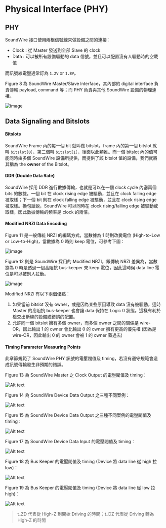 Physical Interface (PHY)
=======

PHY
-------

SoundWire 接口使用兩根信號線來做設備之間的連接：
- Clock : 從 Master 發送到全部 Slave 的 clock
- Data : 可以被所有設備驅動的 data 信號，並且可以配置沒有人驅動時的空載值

而訊號線電壓通常訂為 `1.2V` or `1.8V`。

Figure 8 為 SoundWire Master/Slave Interface，其內部的 digital interface 負責傳輸 payload, command 等；而 PHY 負責與其他 SoundWire 設備的物理連接。

![image](https://github.com/wenyuan0806/soundwire_notebook/assets/133325842/defa4bd4-657a-4bed-9fff-b7be24bc24f4)

Data Signaling and Bitslots
-------

#### Bitslots ####

SoundWire Frame 內的每一個 bit 就叫做 bitslot，frame 內的第一個 bitslot 就叫 `bitslot[0]`、第二個叫 `bitslot[1]`，後面以此類推。而一個 bitslot 內的值可能同時由多個 SoundWire 設備所提供，而提供了該 bitslot 值的設備，我們就將其稱為 the **owner** of the Bitslot。

#### DDR (Double Data Rate) ####

SoundWire 採用 DDR 進行數據傳輸，也就是可以在一個 clock cycle 內塞兩個 bits 的數據。一個 bit 在 clock rising edge 被驅動，並且在 clock falling edge 被取樣；下一個 bit 則在 clock falling edge 被驅動，並且在 clock rising edge 被取樣。換句話說，SoundWire 可以同時在 clock rising/falling edge 被驅動或取樣，因此數據傳輸的頻率是 clock 的兩倍。

#### Modified NRZI Data Encoding ####

Figure 11 是一般傳統 NRZI 的編碼方式，當數據為 1 時則改變電位 (High-to-Low or Low-to-High)，當數據為 0 時則 keep 電位，可參考下圖：

![image](https://github.com/wenyuan0806/soundwire_notebook/assets/133325842/4cb0e3a7-db6d-4f40-a03f-087f917046d0)

Figure 12 則是 SoundWire 採用的 Modified NRZI，跟傳統 NRZI 差異為，當數據為 0 時是透過一個高阻抗 bus-keeper 來 keep 電位，因此這時候 data line 電位是可以被別人拉動。

![image](https://github.com/wenyuan0806/soundwire_notebook/assets/133325842/b37163e4-4857-49be-bdd7-3761f2d16063)

Modified NRZI 有以下兩個優點：
1. 如果當前 bitslot 沒有 owner，或是因為某些原因導致 data 沒有被驅動，這時 Master 的高阻抗 bus-keeper 也會讓 data 保持在 Logic 0 狀態，這樣有利於檢查出斷線的設備或錯誤的配置。
2. 允許同一個 bitslot 擁有多個 owner，而多個 owner 之間的關係是 wire-OR，因此輸出 1 的 owner 會比輸出 0 的 owner 擁有更高的優先權 (因為是 wire-OR，因此輸出 0 的 owner 會被 1 的 owner 蓋過去)

#### Timing Parameter Measuring Points

此章節規範了 SoundWire PHY 訊號的電壓閥值及 timing，若沒有遵守規範會造成訊號傳輸發生非預期的錯誤。

Figure 13 為 SoundWire Master 之 Clock Output 的電壓閥值及 timing：

![Alt text](image/figure13.png)

Figure 14 為 SoundWire Device Data Output 之三種不同案例：

![Alt text](image/figure14.png)

Figure 15 為 SoundWire Device Data Output 之三種不同案例的電壓閥值及 timing：

![Alt text](image/figure15.png)

Figure 17 為 SoundWire Device Data Input 的電壓閥值及 timing：

![Alt text](image/figure17.png)

Figure 18 為 Bus Keeper 的電壓閥值及 timing (Device 將 data line 從 high 拉 low)：

![Alt text](image/figure18.png)

Figure 19 為 Bus Keeper 的電壓閥值及 timing (Device 將 data line 從 low 拉 high)：

![Alt text](image/figure19.png)

> t_ZD 代表從 High-Z 到開始 Driving 的時間；t_DZ 代表從 Driving 轉為 High-Z 的時間